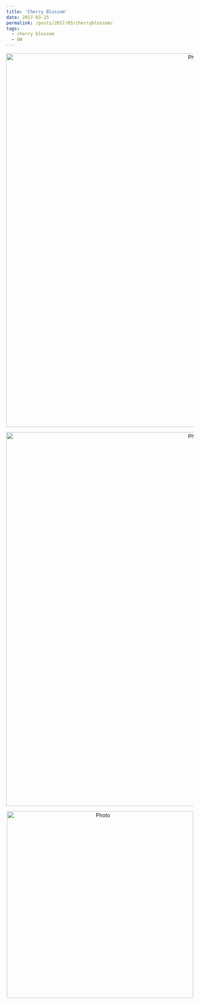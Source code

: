 ```yaml
---
title: 'Cherry Blossom'
date: 2017-03-25
permalink: /posts/2017/03/cherryblossom/
tags:
  - cherry blossom
  - UW
---
```



<p align="center">
  <img src="https://kadysongbb.github.io/blog_files/2017-03-25-flower1.JPG?raw=true" alt="Photo" style="width: 1000px;"/> 
</p>


<p align="center">
  <img src="https://kadysongbb.github.io/blog_files/2017-03-25-flower3.JPG?raw=true" alt="Photo" style="width: 1000px;"/> 
</p>

<p align="center">
  <img src="https://kadysongbb.github.io/blog_files/2017-03-25-flower2.JPG?raw=true" alt="Photo" style="width: 500px;"/> 
</p>
